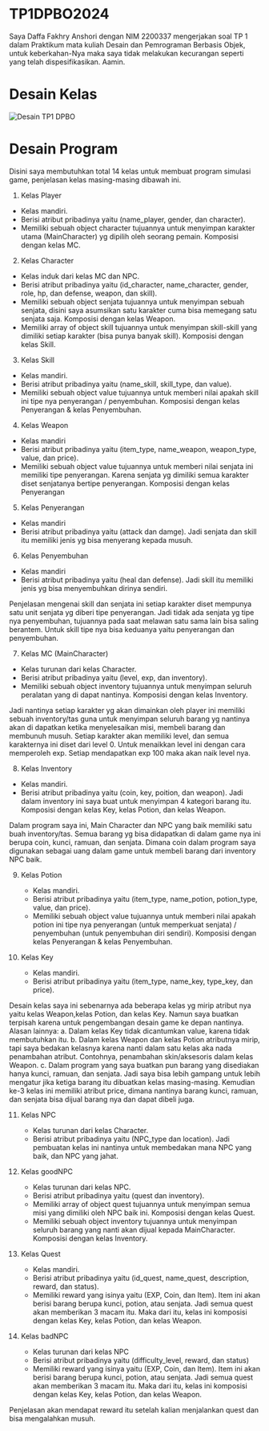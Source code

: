 # TP1DPBO2024

Saya Daffa Fakhry Anshori dengan NIM 2200337 mengerjakan soal TP 1 dalam Praktikum mata kuliah Desain dan Pemrograman Berbasis Objek, 
untuk keberkahan-Nya maka saya tidak melakukan kecurangan seperti yang telah dispesifikasikan. Aamin.

# Desain Kelas
![Desain TP1 DPBO](https://github.com/daffahag123/TP1DPBO2024/assets/135239333/095c91cd-d296-4e1f-aad2-da6408c13b4a)

# Desain Program
Disini saya membutuhkan total 14 kelas untuk membuat program simulasi game, penjelasan kelas masing-masing dibawah ini.
1.	Kelas Player
   - Kelas mandiri.
   - Berisi atribut pribadinya yaitu (name_player, gender, dan character).
   - Memiliki sebuah object character tujuannya untuk menyimpan karakter utama (MainCharacter) yg dipilih oleh seorang pemain. Komposisi dengan kelas MC.
     
2.	Kelas Character
   - Kelas induk dari kelas MC dan NPC.
   - Berisi atribut pribadinya yaitu (id_character, name_character, gender, role, hp, dan defense, weapon, dan skill).
   - Memiliki sebuah object senjata tujuannya untuk menyimpan sebuah senjata, disini saya asumsikan satu karakter cuma bisa memegang satu senjata saja. Komposisi dengan kelas Weapon.
   - Memiliki array of object skill tujuannya untuk menyimpan skill-skill yang dimiliki setiap karakter (bisa punya banyak skill). Komposisi dengan kelas Skill.
     
3.	Kelas Skill
   - Kelas mandiri.
   - Berisi atribut pribadinya yaitu (name_skill, skill_type, dan value).
   - Memiliki sebuah object value tujuannya untuk memberi nilai apakah skill ini tipe nya penyerangan / penyembuhan. Komposisi dengan kelas Penyerangan & kelas Penyembuhan.
     
4.	Kelas Weapon
   - Kelas mandiri
   - Berisi atribut pribadinya yaitu (item_type, name_weapon, weapon_type, value, dan price).
   - Memiliki sebuah object value tujuannya untuk memberi nilai senjata ini memiliki tipe penyerangan. Karena senjata yg dimiliki semua karakter diset senjatanya bertipe penyerangan. Komposisi dengan kelas Penyerangan
     
5.	Kelas Penyerangan
   -	Kelas mandiri
   -	Berisi atribut pribadinya yaitu (attack dan damge). Jadi senjata dan skill itu memiliki jenis yg bisa menyerang kepada musuh.
     
6.	Kelas Penyembuhan
-	Kelas mandiri
-	Berisi atribut pribadinya yaitu (heal dan defense). Jadi skill itu memiliki jenis yg bisa menyembuhkan dirinya sendiri.
  
Penjelasan mengenai skill dan senjata ini setiap karakter diset mempunya satu unit senjata yg diberi tipe penyerangan. Jadi tidak ada senjata yg tipe nya penyembuhan, tujuannya pada saat melawan satu sama lain bisa saling berantem. Untuk skill tipe nya bisa keduanya yaitu penyerangan dan penyembuhan.

7.	Kelas MC (MainCharacter)
   - Kelas turunan dari kelas Character.
   - Berisi atribut pribadinya yaitu (level, exp, dan inventory).
   - Memiliki sebuah object inventory tujuannya untuk menyimpan seluruh peralatan yang di dapat nantinya. Komposisi dengan kelas Inventory.
     
Jadi nantinya setiap karakter yg akan dimainkan oleh player ini memiliki sebuah inventory/tas guna untuk menyimpan seluruh barang yg nantinya akan di dapatkan ketika menyelesaikan misi, membeli barang dan membunuh musuh. Setiap karakter akan memiliki level, dan semua karakternya ini diset dari level 0. Untuk menaikkan level ini dengan cara memperoleh exp. Setiap mendapatkan exp 100 maka akan naik level nya.

8.	Kelas Inventory
   - Kelas mandiri.
   - Berisi atribut pribadinya yaitu (coin, key, poition, dan weapon). Jadi dalam inventory ini saya buat untuk menyimpan 4 kategori barang itu. Komposisi dengan kelas Key, kelas Potion, dan kelas Weapon.

Dalam program saya ini, Main Character dan NPC yang baik memiliki satu buah inventory/tas. Semua barang yg bisa didapatkan di dalam game nya ini berupa coin, kunci, ramuan, dan senjata. Dimana coin dalam program saya digunakan sebagai uang dalam game untuk membeli barang dari inventory NPC baik.

9.	Kelas Potion
    - Kelas mandiri.
    - Berisi atribut pribadinya yaitu (item_type, name_potion, potion_type, value, dan price).
    - Memiliki sebuah object value tujuannya untuk memberi nilai apakah potion ini tipe nya penyerangan (untuk memperkuat senjata) / penyembuhan (untuk penyembuhan diri sendiri). Komposisi dengan kelas Penyerangan & kelas Penyembuhan.

10. Kelas Key
    - Kelas mandiri.
    - Berisi atribut pribadinya yaitu (item_type, name_key, type_key, dan price).
      
Desain kelas saya ini sebenarnya ada beberapa kelas yg mirip atribut nya yaitu kelas Weapon,kelas Potion, dan kelas Key. Namun saya buatkan terpisah karena untuk pengembangan desain game ke depan nantinya. Alasan lainnya:
a. Dalam kelas Key tidak dicantumkan value, karena tidak membutuhkan itu.
b.	Dalam kelas Weapon dan kelas Potion atributnya mirip, tapi saya bedakan kelasnya karena nanti dalam satu kelas aka nada penambahan atribut. Contohnya, penambahan skin/aksesoris dalam kelas Weapon.
c.	Dalam program yang saya buatkan pun barang yang disediakan hanya kunci, ramuan, dan senjata. Jadi saya bisa lebih gampang untuk lebih mengatur jika ketiga barang itu dibuatkan kelas masing-masing.
Kemudian ke-3 kelas ini memiliki atribut price, dimana nantinya barang kunci, ramuan, dan senjata bisa dijual barang nya dan dapat dibeli juga. 

11. Kelas NPC
    - Kelas turunan dari kelas Character.
    - Berisi atribut pribadinya yaitu (NPC_type dan location). Jadi pembuatan kelas ini nantinya untuk membedakan mana NPC yang baik, dan NPC yang jahat.

12. Kelas goodNPC
    - Kelas turunan dari kelas NPC.
    - Berisi atribut pribadinya yaitu (quest dan inventory).
    - Memiliki array of object quest tujuannya untuk menyimpan semua misi yang dimiliki oleh NPC baik ini. Komposisi dengan kelas Quest.
    - Memiliki sebuah object inventory tujuannya untuk menyimpan seluruh barang yang nanti akan dijual kepada MainCharacter. Komposisi dengan kelas Inventory.
      
13. Kelas Quest
    - Kelas mandiri.
    - Berisi atribut pribadinya yaitu (id_quest, name_quest, description, reward, dan status).
    - Memiliki reward yang isinya yaitu (EXP, Coin, dan Item). Item ini akan berisi barang berupa kunci, potion, atau senjata. Jadi semua quest akan memberikan 3 macam itu. Maka dari itu, kelas ini komposisi dengan kelas Key, kelas Potion, dan kelas Weapon.
      
14. Kelas badNPC
    - Kelas turunan dari kelas NPC
    - Berisi atribut pribadinya yaitu (difficulty_level, reward, dan status)
    - Memiliki reward yang isinya yaitu (EXP, Coin, dan Item). Item ini akan berisi barang berupa kunci, potion, atau senjata. Jadi semua quest akan memberikan 3 macam itu. Maka dari itu, kelas ini komposisi dengan kelas Key, kelas Potion, dan kelas Weapon.
      
Penjelasan akan mendapat reward itu setelah kalian menjalankan quest dan bisa mengalahkan musuh.


